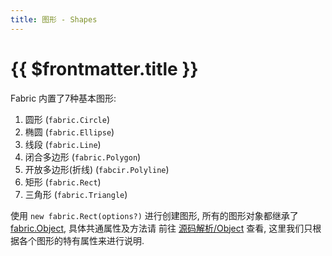 ```yaml
---
title: 图形 - Shapes
---
```


# {{ $frontmatter.title }}

Fabric 内置了7种基本图形:
1. 圆形 (`fabric.Circle`)
2. 椭圆 (`fabric.Ellipse`)
3. 线段 (`fabric.Line`)
4. 闭合多边形 (`fabric.Polygon`)
5. 开放多边形(折线) (`fabcir.Polyline`)
6. 矩形 (`fabric.Rect`)
7. 三角形 (`fabric.Triangle`)

使用 `new fabric.Rect(options?)` 进行创建图形, 所有的图形对象都继承了 [fabric.Object](../source/object.md), 具体共通属性及方法请
前往 [源码解析/Object](../source/object.md) 查看, 这里我们只根据各个图形的特有属性来进行说明.

<!--@include: ./parts/rect.md-->

<!--@include: ./parts/triangle.md-->

<!--@include: ./parts/circle.md-->

<!--@include: ./parts/ellipse.md-->

<!--@include: ./parts/line.md-->

<!--@include: ./parts/polygon.md-->
 
